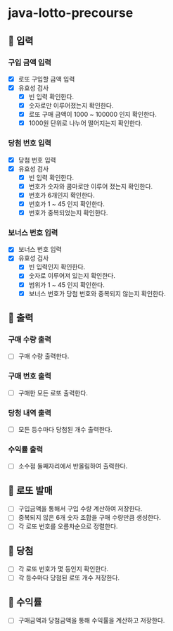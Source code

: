 # java-lotto-precourse

## 📝 입력
### 구입 금액 입력
- [x] 로또 구입할 금액 입력
- [x] 유효성 검사
    - [x] 빈 입력 확인한다.
    - [x] 숫자로만 이루어졌는지 확인한다.
    - [x] 로또 구매 금액이 1000 ~ 100000 인지 확인한다.
    - [x] 1000원 단위로 나누어 떨어지는지 확인한다.
### 당첨 번호 입력
- [x] 당첨 번호 입력
- [x] 유효성 검사 
  - [x] 빈 입력 확인한다.
  - [x] 번호가 숫자와 콤마로만 이루어 졌는지 확인한다.
  - [x] 번호가 6개인지 확인한다.
  - [x] 번호가 1 ~ 45 인지 확인한다.
  - [x] 번호가 중복되었는지 확인한다.
### 보너스 번호 입력
- [x] 보너스 번호 입력
- [x] 유효성 검사
  - [x] 빈 입력인지 확인한다.
  - [x] 숫자로 이루어져 있는지 확인한다.
  - [x] 범위가 1 ~ 45 인지 확인한다.
  - [x] 보너스 번호가 당첨 번호와 중복되지 않는지 확인한다.

## 📝 출력
### 구매 수량 출력
- [ ] 구매 수량 출력한다.
### 구매 번호 출력
- [ ] 구매한 모든 로또 출력한다.
### 당청 내역 출력
- [ ] 모든 등수마다 당첨된 개수 출력한다.
### 수익률 출력
- [ ] 소수점 둘째자리에서 반올림하여 출력한다.

## 📝 로또 발매
- [ ] 구입금액을 통해서 구입 수량 계산하여 저장한다.
- [ ] 중복되지 않은 6개 숫자 조합을 구매 수량만큼 생성한다.
- [ ] 각 로또 번호를 오름차순으로 정렬한다.

## 📝 당첨
- [ ] 각 로또 번호가 몇 등인지 확인한다.
- [ ] 각 등수마다 당첨된 로또 개수 저장한다.

## 📝 수익률
- [ ] 구매금액과 당첨금액을 통해 수익률을 계산하고 저장한다.
